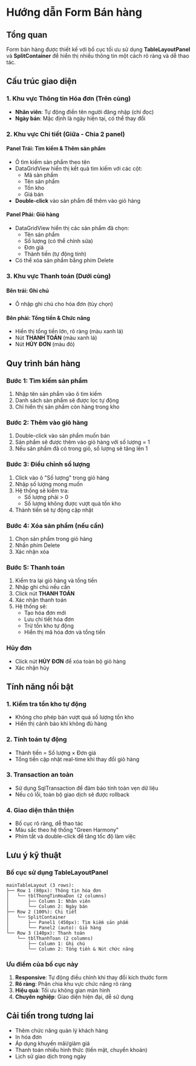 # Hướng dẫn Form Bán hàng

## Tổng quan
Form bán hàng được thiết kế với bố cục tối ưu sử dụng **TableLayoutPanel** và **SplitContainer** để hiển thị nhiều thông tin một cách rõ ràng và dễ thao tác.

## Cấu trúc giao diện

### 1. Khu vực Thông tin Hóa đơn (Trên cùng)
- **Nhân viên**: Tự động điền tên người đăng nhập (chỉ đọc)
- **Ngày bán**: Mặc định là ngày hiện tại, có thể thay đổi

### 2. Khu vực Chi tiết (Giữa - Chia 2 panel)

#### Panel Trái: Tìm kiếm & Thêm sản phẩm
- Ô tìm kiếm sản phẩm theo tên
- DataGridView hiển thị kết quả tìm kiếm với các cột:
  - Mã sản phẩm
  - Tên sản phẩm
  - Tồn kho
  - Giá bán
- **Double-click** vào sản phẩm để thêm vào giỏ hàng

#### Panel Phải: Giỏ hàng
- DataGridView hiển thị các sản phẩm đã chọn:
  - Tên sản phẩm
  - Số lượng (có thể chỉnh sửa)
  - Đơn giá
  - Thành tiền (tự động tính)
- Có thể xóa sản phẩm bằng phím Delete

### 3. Khu vực Thanh toán (Dưới cùng)

#### Bên trái: Ghi chú
- Ô nhập ghi chú cho hóa đơn (tùy chọn)

#### Bên phải: Tổng tiền & Chức năng
- Hiển thị tổng tiền lớn, rõ ràng (màu xanh lá)
- Nút **THANH TOÁN** (màu xanh lá)
- Nút **HỦY ĐƠN** (màu đỏ)

## Quy trình bán hàng

### Bước 1: Tìm kiếm sản phẩm
1. Nhập tên sản phẩm vào ô tìm kiếm
2. Danh sách sản phẩm sẽ được lọc tự động
3. Chỉ hiển thị sản phẩm còn hàng trong kho

### Bước 2: Thêm vào giỏ hàng
1. Double-click vào sản phẩm muốn bán
2. Sản phẩm sẽ được thêm vào giỏ hàng với số lượng = 1
3. Nếu sản phẩm đã có trong giỏ, số lượng sẽ tăng lên 1

### Bước 3: Điều chỉnh số lượng
1. Click vào ô "Số lượng" trong giỏ hàng
2. Nhập số lượng mong muốn
3. Hệ thống sẽ kiểm tra:
   - Số lượng phải > 0
   - Số lượng không được vượt quá tồn kho
4. Thành tiền sẽ tự động cập nhật

### Bước 4: Xóa sản phẩm (nếu cần)
1. Chọn sản phẩm trong giỏ hàng
2. Nhấn phím Delete
3. Xác nhận xóa

### Bước 5: Thanh toán
1. Kiểm tra lại giỏ hàng và tổng tiền
2. Nhập ghi chú nếu cần
3. Click nút **THANH TOÁN**
4. Xác nhận thanh toán
5. Hệ thống sẽ:
   - Tạo hóa đơn mới
   - Lưu chi tiết hóa đơn
   - Trừ tồn kho tự động
   - Hiển thị mã hóa đơn và tổng tiền

### Hủy đơn
- Click nút **HỦY ĐƠN** để xóa toàn bộ giỏ hàng
- Xác nhận hủy

## Tính năng nổi bật

### 1. Kiểm tra tồn kho tự động
- Không cho phép bán vượt quá số lượng tồn kho
- Hiển thị cảnh báo khi không đủ hàng

### 2. Tính toán tự động
- Thành tiền = Số lượng × Đơn giá
- Tổng tiền cập nhật real-time khi thay đổi giỏ hàng

### 3. Transaction an toàn
- Sử dụng SqlTransaction để đảm bảo tính toàn vẹn dữ liệu
- Nếu có lỗi, toàn bộ giao dịch sẽ được rollback

### 4. Giao diện thân thiện
- Bố cục rõ ràng, dễ thao tác
- Màu sắc theo hệ thống "Green Harmony"
- Phím tắt và double-click để tăng tốc độ làm việc

## Lưu ý kỹ thuật

### Bố cục sử dụng TableLayoutPanel
```
mainTableLayout (3 rows):
├── Row 1 (80px): Thông tin hóa đơn
│   └── tblThongTinHoaDon (2 columns)
│       ├── Column 1: Nhân viên
│       └── Column 2: Ngày bán
├── Row 2 (100%): Chi tiết
│   └── SplitContainer
│       ├── Panel1 (450px): Tìm kiếm sản phẩm
│       └── Panel2 (auto): Giỏ hàng
└── Row 3 (140px): Thanh toán
    └── tblThanhToan (2 columns)
        ├── Column 1: Ghi chú
        └── Column 2: Tổng tiền & Nút chức năng
```

### Ưu điểm của bố cục này
1. **Responsive**: Tự động điều chỉnh khi thay đổi kích thước form
2. **Rõ ràng**: Phân chia khu vực chức năng rõ ràng
3. **Hiệu quả**: Tối ưu không gian màn hình
4. **Chuyên nghiệp**: Giao diện hiện đại, dễ sử dụng

## Cải tiến trong tương lai
- Thêm chức năng quản lý khách hàng
- In hóa đơn
- Áp dụng khuyến mãi/giảm giá
- Thanh toán nhiều hình thức (tiền mặt, chuyển khoản)
- Lịch sử giao dịch trong ngày
